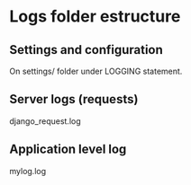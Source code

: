 # Logs folder estructure

## Settings and configuration

On settings/ folder under LOGGING statement.

## Server logs (requests)

django_request.log

## Application level log

mylog.log
